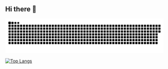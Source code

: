 ## Hi there 👋

<!--
**grifill/grifill** is a ✨ _special_ ✨ repository because its `README.md` (this file) appears on your GitHub profile.

Here are some ideas to get you started:

- 🔭 I’m currently working on ...
- 🌱 I’m currently learning ...
- 👯 I’m looking to collaborate on ...
- 🤔 I’m looking for help with ...
- 💬 Ask me about ...
- 📫 How to reach me: ...
- 😄 Pronouns: ...
- ⚡ Fun fact: ...
-->

<picture>
  <source media="(prefers-color-scheme: dark)" srcset="https://github.com/grifill/grifill/blob/output/github-contribution-grid-snake-dark.svg">
  <source media="(prefers-color-scheme: light)" srcset="https://github.com/grifill/grifill/blob/output/github-contribution-grid-snake.svg">
  <img alt="github contribution grid snake animation" src="https://github.com/grifill/grifill/blob/output/github-contribution-grid-snake.svg">
</picture>

<!--
[![trophy](https://github-profile-trophy.vercel.app/?username=grifill)](https://github.com/grifill/github-profile-trophy)
-->

[![Top Langs](https://github-readme-stats.vercel.app/api/top-langs/?username=grifill)](https://github.com/grifill/github-readme-stats)

<!--
[![Ashutosh's github activity graph](https://github-readme-activity-graph.vercel.app/graph?username=grifill)](https://github.com/grifill/github-readme-activity-graph)
-->
